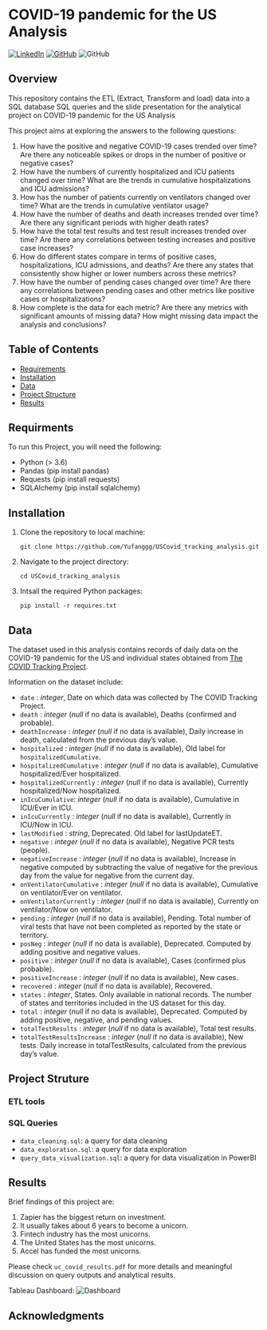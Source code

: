 # COVID-19 pandemic for the US Analysis
[![LinkedIn](https://img.shields.io/badge/-LinkedIn-black.svg?style=for-the-badge&logo=linkedin&colorB=555)](https://www.linkedin.com/in/yufang-w-1295881b5/) [![GitHub](https://img.shields.io/badge/GitHub-100000?style=for-the-badge&logo=github&logoColor=white&colorB=555)](https://github.com/Yufanggg) <img alt="GitHub" src="https://img.shields.io/github/license/bopith/UnicornCompanies?style=for-the-badge"> 

## Overview
This repository contains the ETL (Extract, Transform and load) data into a SQL database SQL queries and the slide presentation for the analytical project on COVID-19 pandemic for the US Analysis

This project aims at exploring the answers to the following questions:
1. How have the positive and negative COVID-19 cases trended over time? Are there any noticeable spikes or drops in the number of positive or negative cases?
2. How have the numbers of currently hospitalized and ICU patients changed over time? What are the trends in cumulative hospitalizations and ICU admissions?
3. How has the number of patients currently on ventilators changed over time? What are the trends in cumulative ventilator usage?
4. How have the number of deaths and death increases trended over time? Are there any significant periods with higher death rates?
5. How have the total test results and test result increases trended over time? Are there any correlations between testing increases and positive case increases?
6. How do different states compare in terms of positive cases, hospitalizations, ICU admissions, and deaths?
Are there any states that consistently show higher or lower numbers across these metrics?
7. How have the number of pending cases changed over time? Are there any correlations between pending cases and other metrics like positive cases or hospitalizations?
8. How complete is the data for each metric? Are there any metrics with significant amounts of missing data?
How might missing data impact the analysis and conclusions?

## Table of Contents

- [Requirements](#requirements)
- [Installation](#installation)
- [Data](#Data)
- [Project Structure](#project-structure)
- [Results](#Results)

## Requirments
To run this Project, you will need the following:
- Python (> 3.6)
- Pandas (pip install pandas)
- Requests (pip install requests)
- SQLAlchemy (pip install sqlalchemy)

## Installation

1. Clone the repository to local machine:
   ```
   git clone https://github.com/Yufanggg/USCovid_tracking_analysis.git    
   ```

2. Navigate to the project directory:
   ```
   cd USCovid_tracking_analysis
   ```

3. Intsall the required Python packages:
   ```
   pip install -r requires.txt
   ```



## Data

The dataset used in this analysis contains records of daily data on the COVID-19 pandemic for the US and individual states obtained from [The COVID Tracking Project](https://covidtracking.com/). <br />

Information on the dataset include:
- `date` : *integer*, Date on which data was collected by The COVID Tracking Project.
- `death` : *integer* (*null* if no data is available), Deaths (confirmed and probable). 
- `deathIncrease` : *integer* (*null* if no data is available), Daily increase in death, calculated from the previous day’s value.
- `hospitalized` : *integer* (*null* if no data is available), Old label for `hospitalizedCumulative`.
- `hospitalizedCumulative` : *integer* (*null* if no data is available), Cumulative hospitalized/Ever hospitalized.
 - `hospitalizedCurrently` : *integer* (*null* if no data is available), Currently hospitalized/Now hospitalized. 
- `inIcuCumulative`:  *integer* (*null* if no data is available), Cumulative in ICU/Ever in ICU. 
- `inIcuCurrently` :  *integer* (*null* if no data is available), Currently in ICU/Now in ICU. 
- `lastModified` : *string*, Deprecated. Old label for lastUpdateET.
- `negative` : *integer* (*null* if no data is available), Negative PCR tests (people). 
- `negativeIncrease` : *integer* (*null* if no data is available), Increase in negative computed by subtracting the value of negative for the previous day from the value for negative from the current day.
- `onVentilatorCumulative` : *integer* (*null* if no data is available), Cumulative on ventilator/Ever on ventilator. 
- `onVentilatorCurrently` : *integer* (*null* if no data is available), Currently on ventilator/Now on ventilator. 
- `pending` : *integer* (*null* if no data is available), Pending. Total number of viral tests that have not been completed as reported by the state or territory.
- `posNeg` : *integer* (*null* if no data is available), Deprecated. Computed by adding positive and negative values.
- `positive` : *integer* (*null* if no data is available), Cases (confirmed plus probable). 
- `positiveIncrease` : *integer* (*null* if no data is available), New cases. 
- `recovered` :  *integer* (*null* if no data is available), Recovered. 
- `states` : *integer*, States. Only available in national records. The number of states and territories included in the US dataset for this day.
- `total` :  *integer* (*null* if no data is available), Deprecated. Computed by adding positive, negative, and pending values.
- `totalTestResults` :  *integer* (*null* if no data is available), Total test results. 
- `totalTestResultsIncrease` : *integer* (*null* if no data is available), New tests. Daily increase in totalTestResults, calculated from the previous day’s value. 

## Project Struture

### ETL tools

### SQL Queries

- `data_cleaning.sql`: a query for data cleaning
- `data_exploration.sql`: a query for data exploration
- `query_data_visualization.sql`: a query for data visualization in PowerBI


## Results

Brief findings of this project are:
1. Zapier has the biggest return on investment.
2. It usually takes about 6 years to become a unicorn.
3. Fintech industry has the most unicorns.
4. The United States has the most unicorns.
5. Accel has funded the most unicorns.

Please check `uc_covid_results.pdf` for more details and meaningful discussion on query outputs and analytical results.

Tableau Dashboard:
![Dashboard](/img/dashboard.png?raw=true)


## Acknowledgments
